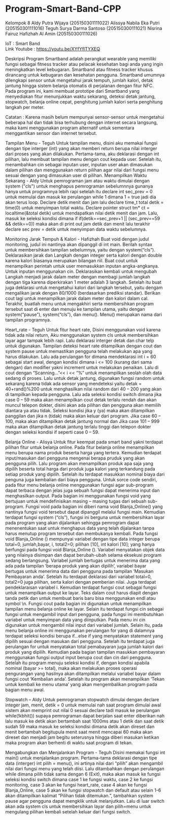 # Program-Smart-Band-CPP
Kelompok 8
Aldy Putra Wijaya			(205150301111022) 
Alissya Nabila Eka Putri			(205150301111016) 
Teguh Surya Darma Santoso		(205150300111021) 
Nisrina Fairuz Hafizhah Al Amin		(205150300111026)

IoT : Smart Band  
Link Youtube : https://youtu.be/XYfYflTYXEQ

Deskripsi Program
Smartband adalah perangkat wearable yang memiliki fungsi sebagai fitness tracker atau pelacak kesehatan bagi anda yang ingin meningkatkan level kebugaran. Smartband atau fitness tracker khusus dirancang untuk kebugaran dan kesehatan pengguna. Smartband umumnya dilengkapi sensor untuk mengetahui jarak tempuh, jumlah kalori, detak jantung hingga sistem belanja otomatis di perjalanan dengan fitur NFC. Pada program ini, kami membuat prototipe dari Smartband yang menyediakan fitur menunjukkan waktu sekarang, deteksi detak jantung, stopwatch, belanja online cepat, penghitung jumlah kalori serta penghitung langkah per meter.

Catatan : Karena masih belum mempunyai sensor-sensor untuk mengetahui beberapa hal dan tidak bisa terhubung dengan internet secara langsung, maka kami menggunakan program alternatif untuk sementara menggantikan sensor dan internet tersebut.

Tampilan Menu - Teguh
Untuk tampilan menu, disini aku memakai fungsi dengan tipe interger (int) yang akan memberi return berupa nilai interger dari proses yang akan dilakukan. Pertama-tama, aku deklarasi dengan int pilihan, lalu membuat tampilan menu dengan cout kepada user. Setelah itu, menambahkan cin sebagai inputan user, inputan user akan dimasukan dalam pilihan dan menggunakan return pilihan agar nilai dari fungsi menu sesuai dengan yang dimasukan user di pilihan. 
Menampilkan Waktu Sekarang - Aldy
Untuk pemrograman jam atau waktu dimulai dengan system ("cls") untuk menghapus pemrograman sebelumnnya gunanya hanya untuk programnya lebih rapi setelah itu declare int sec_prev = 0 untuk memulai dan masuk ke perulangan while 1 dimana 1 = true jadi dia akan terus loop. Declare detik menit dan jam lalu declare time_t total detik = time(0) untuk menyimpan total waktu. Declare pointer struct tm* ct = localtime(&total detik) untuk mendapatkan nilai detik menit dan jam. Lalu, masuk ke seleksi kondisi dimana if  if(detik==sec_prev+1 || (sec_prev==59 && detik==0)) maka akan di print out jam detik dan menit lalu terakhir declare sec prev = detik untuk menyimpan data waktu sebelumnya.



Monitoring Jarak Tempuh & Kalori - Hafizhah
Buat void dengan judul monitoring, judul ini nantinya akan dipanggil di int main. Berilah syntax untuk membersihkan tampilan sebelumnya, yaitu dengan system(“cls”). Deklarasikan jarak dan Langkah dengan integer serta kalori dengan double karena kalori biasanya merupakan bilangan riil. Buat cout untuk menampilkan perintah untuk user memasukkan inputan angka-angkanya. Untuk inputan menggunakan cin. Deklarasikan kembali untuk mengubah Langkah menjadi jarak dalam meter dengan membagi jumlah langkah dengan tiga karena diperkirakan 1 meter adalah 3 langkah. Setelah itu buat juga deklarasi untuk mengetahui kalori dari langkah tersebut, yaitu dengam mengalikan jarak dengan 80/1000 (berdasarkan prediksi standar). Berikan cout lagi untuk menampilkan jarak dalam meter dan kalori dalam cal. Terakhir, buatlah menu untuk mengakhiri serta membersihkan program tersebut saat di enter dan menuju ke tampilan utama, yaitu dengan system(“pause”), system(“cls”), dan menu(). Menu() merupakan nama dari tampilan programnya.

Heart_rate - Teguh
Untuk fitur heart rate, Disini menggunakan void karena tidak ada nilai return, Aku menggunakan system cls untuk membersihkan layar agar tampak lebih rapi. Lalu deklarasi interger detak dan char telp untuk digunakan. Tampilan deteksi heart rate ditampilkan dengan cout dan system pause untuk memastikan pengguna telah melakukan apa yang harus dilakukan. Lalu ada perulangan for dimana mendeklarasi int i = 60 sebagai start awal, dengan kondisi dimana i <= 100 (kurang dari sama dengan) dan modifier yakni increment untuk melakukan penaikan. Lalu di cout dengan “Scanning…”<< i << “%” untuk menampilkan seolah olah data sedang di proses. Lalu untuk detak jantung, digunakan fungsi random untuk sekarang karena tidak ada sensor yang mendeteksi yaitu detak = 40+rand()%200 untuk menghasilkan nilai random dari 40 – 200 yang akan di tampilkan kepada pengguna. Lalu ada seleksi kondisi switch dimana jika case 0 – 59 maka akan menampilkan cout detak terlalu rendah dan akan muncul telepon dokter, disini akan ada pilihan dan pengguna akan memilih diantara ya atau tidak. Seleksi kondisi jika y (ya) maka akan ditampilkan panggilan dan jika n (tidak) maka akan keluar dari program.  Jika case 60 – 100, maka akan ditampilkan detak jantung normal dan Jika case 101 – 999 maka akan ditampilkan detak jantung terlalu tinggi dan telepon dokter dengan seleksi kondisi if seperti case 0 – 59.  

Belanja Online - Alisya
Untuk  fitur keempat pada smart band yakni terdapat pilihan fitur untuk belanja online. Pada fitur belanja online menampilkan menu berupa nama produk beserta harga yang tertera. Kemudian terdapat input/masukan dari pengguna mengenai berapa pruduk yang akan pengguna pilih. Lalu program akan menampilkan produk apa saja yang dipilih beserta total harga dari produk juga kalori yang terkandung pada setiap produk yang dipilih. Setelah itu terdapat masukkan nominal biaya dari penguna juga kembalian dari biaya pengguna.
Untuk sorce code sendiri, pada fitur menu belanja online menggunakan fungsi agar sub-program dapat terbaca dengan jelas juga sebuah fungsi dapat menerima input dan menghasilkan output. Pada bagian ini menggunakan fungsi void yang bertujuan untuk mendefinisikan masing – masing tugas dari sebuah sub-program. Fungsi void pada bagian ini diberi nama void Blanja_Online() yang nantinya fungsi void tersebut dapat dipanggil melalui fungsi main. Kemudian terdapat fungsi system (“cls”), fungsi ini berguna untuk membersihkan layar pada program yang akan dijalankan sehingga pemrogram dapat menenentukan saat untuk menghapus data yang telah dijalankan tanpa harus menutup program tersebut dan membukanya kembali.
Pada fungsi void Blanja_Online () mempunyai variabel dengan tipe data integer berupa  total=0, jumlah,bayar, i, total2=0; pilihan [10],  int kalori [10]; yang hanya berfungsi pada fungsi void Blanja_Online (). Variabel menyatakan objek data yang nilainya disimpan dan dapat berubah-ubah selama eksekusi program sedang berlangsung. Variabel jumlah bertugas untuk menerima data yang ada pada tampilan ‘berapa produk yang akan dipilih’, variabel bayar bertugas untuk menerima data dari pengguna pada tampilan ‘Masukan Pembayaran anda’.  Setelah itu terdapat deklarasi dari variabel total=0, total2=0 juga pilihan, serta kalori dengan pemberian nilai. Juga terdapat pendeklaraisan variabel i.
Kemudian terdapat fungsi cout sebagai fungsi untuk menampilkan output ke layar. Teks dalam cout harus diapit dengan tanda petik dan untuk membuat baris baru bisa menggunakan endl atau symbol \n. Fungsi cout pada bagian ini digunakan untuk menampilkan tampilan menu belanja online ke layar. Selain itu terdapat fungsi cin sebagai fungsi untuk mengambil input dari pengguna, pada fungsi ini membutuhkan variabel untuk menyimpan data yang diinputkan. Pada menu ini cin digunakan untuk mengambil nilai input dari variabel jumlah. 
Selain itu, pada menu belanja online ini menggunakan perulangan for yang di dalamnya terdapat seleksi kondisi berupa if…else if yang menyatakan statement yang dipilih sesuai dengan masukan dari pengguna. Setelah itu terdapat juga perulangan for untuk menyatakan total pemabayaran juga jumlah kalori dari produk yang dipilih. 
Kemudian pada bagian tampilan masukkan pembayaran menggunakan fungsi output input berupa cout dan cin dari pengguna. Setelah itu program menuju seleksi kondisi if, dengan kondisi apabila nominal (bayar >= total), maka akan melakukan proses operasi pengurangan yang hasilnya akan ditampilkan melalui variabel bayar dalam fungsi cout ‘Kembalian anda’. 
Setelah itu program akan menampilkan ‘Tekan untuk kembali ke menu utama’ yang akan mengembalikan program pada bagian menu awal.

Stopwatch – Aldy
Untuk pemrograman stopwatch dimulai dengan declare integer jam, menit, detik = 0 untuk memulai nah saat program dimulai awal sistem akan memprint out nilai 0 sesuai declare tadi masuk ke perulangan while(!kbhit()) supaya pemrograman dapat berjalan saat enter diberikan nah lalu masuk ke detik akan bertambah saat 1000ms atau 1 detik dan saat detik sudah 59 maka masuk ke seleksi kondisi dimana detik akan direset dan menit bertambah begitupula menit saat menit mencapai 60 maka akan direset dan menjadi jam begitu seterusnya hingga diberi masukan ketikan maka program akan berhenti di waktu saat program di tekan.

Mengabungkan dan Menjalankan Program - Teguh
Disini memakai fungsi int main() untuk menjalankan program. Pertama-tama deklarasi dengan tipe data (interger) int pilih = menu(), ini artinya nilai dari “pilih” akan mengambil nilai dari fungsi menu yang telah diisi. Lalu ditambahkan dengan perulangan while dimana pilih tidak sama dengan 6 (Exit), maka akan masuk ke fungsi seleksi kondisi switch dimana case 1 ke fungsi waktu, case 2 ke fungsi monitoring, case 3 akan ke fungsi heart_rate, case 4 akan ke fungsi Blanja_Online, case 5 akan ke fungsi stopwatch dan default atau selain 1-6 akan ditampilkan kalimat “Pilihan tidak ditemukan.”, tambahkan system pause agar pengguna dapat mengklik untuk melanjutkan. Lalu di luar switch akan ada system cls untuk membersihkan layar dan pilih=menu untuk mengulang pilihan kembali  setelah keluar dari fungsi switch.	
